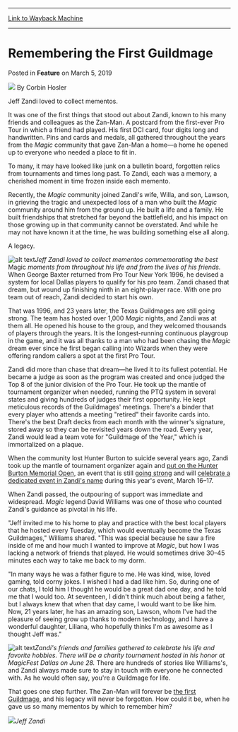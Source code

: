 
---
[Link to Wayback Machine](https://web.archive.org/web/20190305160304/https://magic.wizards.com/en/articles/archive/feature/remembering-first-guildmage-2019-03-05)

[_metadata_:author]:- "Corbin Hosler"
[_metadata_:description]:- "Jeff Zandi touched the lives of thousands of Magic players over more than two decades. He built for them a community; he built them a home."
[_metadata_:generator]:- "Drupal 7 (http://drupal.org)"
[_metadata_:publish_date]:- "2019-03-05"
[_metadata_:title]:- "Remembering the First Guildmage"
[_metadata_:wayback_capture_timestamp]:- "2019-03-05 16:03:04+00:00"
[_metadata_:wayback_raw_url]:- "https://web.archive.org/web/20190305160304id_/https://magic.wizards.com/en/articles/archive/feature/remembering-first-guildmage-2019-03-05"
[_metadata_:wayback_url]:- "https://magic.wizards.com/en/articles/archive/feature/remembering-first-guildmage-2019-03-05"
---


Remembering the First Guildmage
===============================



 Posted in **Feature**
 on March 5, 2019 






![](https://media.magic.wizards.com/styles/auth_small/public/images/person/hosler.jpg)
By Corbin Hosler











Jeff Zandi loved to collect mementos.


It was one of the first things that stood out about Zandi, known to his many friends and colleagues as the Zan-Man. A postcard from the first-ever Pro Tour in which a friend had played. His first DCI card, four digits long and handwritten. Pins and cards and medals, all gathered throughout the years from the *Magic* community that gave Zan-Man a home—a home he opened up to everyone who needed a place to fit in.


To many, it may have looked like junk on a bulletin board, forgotten relics from tournaments and times long past. To Zandi, each was a memory, a cherished moment in time frozen inside each memento.


Recently, the *Magic* community joined Zandi's wife, Willa, and son, Lawson, in grieving the tragic and unexpected loss of a man who built the *Magic* community around him from the ground up. He built a life and a family. He built friendships that stretched far beyond the battlefield, and his impact on those growing up in that community cannot be overstated. And while he may not have known it at the time, he was building something else all along.


A legacy.



![alt text](https://media.wizards.com/2017/images/daily/ML20170321_BB.jpg)*Jeff Zandi loved to collect mementos commemorating the best* Magic *moments from throughout his life and from the lives of his friends.*
When George Baxter returned from Pro Tour New York 1996, he devised a system for local Dallas players to qualify for his pro team. Zandi chased that dream, but wound up finishing ninth in an eight-player race. With one pro team out of reach, Zandi decided to start his own.


That was 1996, and 23 years later, the Texas Guildmages are still going strong. The team has hosted over 1,000 *Magic* nights, and Zandi was at them all. He opened his house to the group, and they welcomed thousands of players through the years. It is the longest-running continuous playgroup in the game, and it was all thanks to a man who had been chasing the *Magic* dream ever since he first began calling into Wizards when they were offering random callers a spot at the first Pro Tour.


Zandi did more than chase that dream—he lived it to its fullest potential. He became a judge as soon as the program was created and once judged the Top 8 of the junior division of the Pro Tour. He took up the mantle of tournament organizer when needed, running the PTQ system in several states and giving hundreds of judges their first opportunity. He kept meticulous records of the Guildmages' meetings. There's a binder that every player who attends a meeting "retired" their favorite cards into. There's the best Draft decks from each month with the winner's signature, stored away so they can be revisited years down the road. Every year, Zandi would lead a team vote for "Guildmage of the Year," which is immortalized on a plaque.


When the community lost Hunter Burton to suicide several years ago, Zandi took up the mantle of tournament organizer again and [put on the Hunter Burton Memorial Open](https://magic.wizards.com/en/articles/archive/magic-lifestyle/more-memory-2016-04-11), an event that is still [going strong](https://hunterburtonmemorialopen.com/) and will [celebrate a dedicated event in Zandi's name](https://hunterburtonmemorialopen.com/2019/02/22/the-legend-lives-on-jeff-zandi/) during this year's event, March 16–17.


When Zandi passed, the outpouring of support was immediate and widespread. *Magic* legend David Williams was one of those who counted Zandi's guidance as pivotal in his life.


"Jeff invited me to his home to play and practice with the best local players that he hosted every Tuesday, which would eventually become the Texas Guildmages," Williams shared. "This was special because he saw a fire inside of me and how much I wanted to improve at *Magic*, but how I was lacking a network of friends that played. He would sometimes drive 30–45 minutes each way to take me back to my dorm.


"In many ways he was a father figure to me. He was kind, wise, loved gaming, told corny jokes. I wished I had a dad like him. So, during one of our chats, I told him I thought he would be a great dad one day, and he told me that I would too. At seventeen, I didn't think much about being a father, but I always knew that when that day came, I would want to be like him. Now, 21 years later, he has an amazing son, Lawson, whom I've had the pleasure of seeing grow up thanks to modern technology, and I have a wonderful daughter, Liliana, who hopefully thinks I'm as awesome as I thought Jeff was."



![alt text](https://media.wizards.com/2019/images/daily/FEAT20190305_Table.jpg)*Zandi's friends and families gathered to celebrate his life and favorite hobbies. There will be a charity tournament hosted in his honor at MagicFest Dallas on June 28.*
There are hundreds of stories like Williams's, and Zandi always made sure to stay in touch with everyone he connected with. As he would often say, you're a Guildmage for life.


That goes one step further. The Zan-Man will forever be [the first Guildmage](https://magic.wizards.com/en/articles/archive/magic-lifestyle/first-guildmage-2017-03-21), and his legacy will never be forgotten. How could it be, when he gave us so many mementos by which to remember him?



![](https://media.wizards.com/2017/images/daily/ML20170321_Zandi.jpg)*Jeff Zandi*





